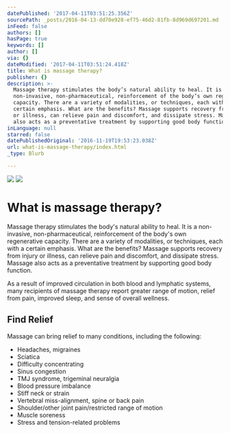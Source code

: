 ```yaml
---
datePublished: '2017-04-11T03:51:25.356Z'
sourcePath: _posts/2016-04-13-dd70e928-ef75-46d2-81fb-8d969d697201.md
inFeed: false
authors: []
hasPage: true
keywords: []
author: []
via: {}
dateModified: '2017-04-11T03:51:24.418Z'
title: What is massage therapy?
publisher: {}
description: >-
  Massage therapy stimulates the body’s natural ability to heal. It is a
  non-invasive, non-pharmaceutical, reinforcement of the body’s own regenerative
  capacity. There are a variety of modalities, or techniques, each with a
  certain emphasis. What are the benefits? Massage supports recovery from injury
  or illness, can relieve pain and discomfort, and dissipate stress. Massage
  also acts as a preventative treatment by supporting good body function.
inLanguage: null
starred: false
datePublishedOriginal: '2016-11-19T19:53:23.038Z'
url: what-is-massage-therapy/index.html
_type: Blurb

---
```

![](https://the-grid-user-content.s3-us-west-2.amazonaws.com/116848a6-f6c9-4ced-b7c3-2d1b99e717bc.jpg)
![](https://the-grid-user-content.s3-us-west-2.amazonaws.com/65aee99a-0b39-4ebb-a2b6-58b5310b2d25.jpg)

# **What is massage therapy?**

Massage therapy stimulates the body's natural ability to heal. It is a non-invasive, non-pharmaceutical, reinforcement of the body's own regenerative capacity. There are a variety of modalities, or techniques, each with a certain emphasis. What are the benefits? Massage supports recovery from injury or illness, can relieve pain and discomfort, and dissipate stress. Massage also acts as a preventative treatment by supporting good body function.

As a result of improved circulation in both blood and lymphatic systems, many recipients of massage therapy report greater range of motion, relief from pain, improved sleep, and sense of overall wellness.

## Find Relief

Massage can bring relief to many conditions, including the following:

* Headaches, migraines
* Sciatica
* Difficulty concentrating
* Sinus congestion
* TMJ syndrome, trigeminal neuralgia
* Blood pressure imbalance
* Stiff neck or strain
* Vertebral miss-alignment, spine or back pain
* Shoulder/other joint pain/restricted range of motion
* Muscle soreness
* Stress and tension-related problems